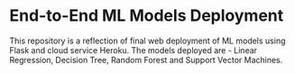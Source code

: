 # End-to-End ML Models Deployment
 This repository is a reflection of final web deployment of ML models using Flask and cloud service Heroku. The models deployed are - Linear Regression, Decision Tree, Random Forest and Support Vector Machines.
